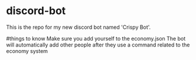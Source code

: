 # discord-bot
This is the repo for my new discord bot named 'Crispy Bot'.


#things to know
Make sure you add yourself to the economy.json
The bot will automatically add other people after they use a command related to the economy system
